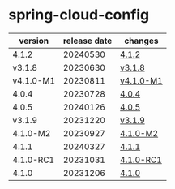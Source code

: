 # spring-cloud-config

|  version  | release date |               changes                |
|-----------|--------------|--------------------------------------|
| 4.1.2     | 20240530     | [4.1.2](./4.1.2-20240530.md)         |
| v3.1.8    | 20230630     | [v3.1.8](./v3.1.8-20230630.md)       |
| v4.1.0-M1 | 20230811     | [v4.1.0-M1](./v4.1.0-M1-20230811.md) |
| 4.0.4     | 20230728     | [4.0.4](./4.0.4-20230728.md)         |
| 4.0.5     | 20240126     | [4.0.5](./4.0.5-20240126.md)         |
| v3.1.9    | 20231220     | [v3.1.9](./v3.1.9-20231220.md)       |
| 4.1.0-M2  | 20230927     | [4.1.0-M2](./4.1.0-M2-20230927.md)   |
| 4.1.1     | 20240327     | [4.1.1](./4.1.1-20240327.md)         |
| 4.1.0-RC1 | 20231031     | [4.1.0-RC1](./4.1.0-RC1-20231031.md) |
| 4.1.0     | 20231206     | [4.1.0](./4.1.0-20231206.md)         |

